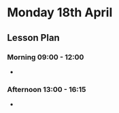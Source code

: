 # Monday 18th April

## Lesson Plan

### Morning 09:00 - 12:00

+ 

### Afternoon 13:00 - 16:15

+ 
